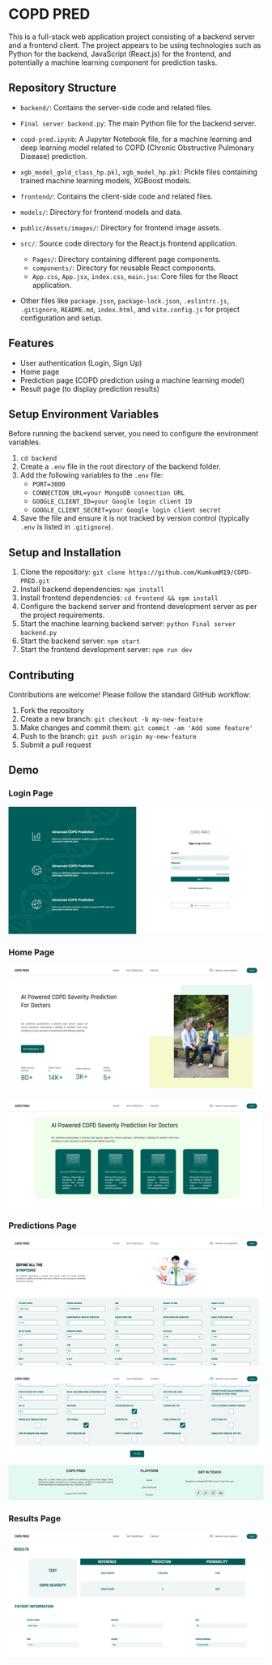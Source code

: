 # COPD PRED

This is a full-stack web application project consisting of a backend server and a frontend client. The project appears to be using technologies such as Python for the backend, JavaScript (React.js) for the frontend, and potentially a machine learning component for prediction tasks.

## Repository Structure

- `backend/`: Contains the server-side code and related files.
 - `Final server backend.py`: The main Python file for the backend server.
 - `copd-pred.ipynb`: A Jupyter Notebook file, for a machine learning and deep learning model related to COPD (Chronic Obstructive Pulmonary Disease) prediction.
 - `xgb_model_gold_class_hp.pkl`, `xgb_model_hp.pkl`: Pickle files containing trained machine learning models, XGBoost models.

- `frontend/`: Contains the client-side code and related files.
 - `models/`: Directory for frontend models and data.
 - `public/Assets/images/`: Directory for frontend image assets.
 - `src/`: Source code directory for the React.js frontend application.
   - `Pages/`: Directory containing different page components.
   - `components/`: Directory for reusable React components.
   - `App.css`, `App.jsx`, `index.css`, `main.jsx`: Core files for the React application.

- Other files like `package.json`, `package-lock.json`, `.eslintrc.js`, `.gitignore`, `README.md`, `index.html`, and `vite.config.js` for project configuration and setup.

## Features

- User authentication (Login, Sign Up)
- Home page
- Prediction page (COPD prediction using a machine learning model)
- Result page (to display prediction results)

## Setup Environment Variables

Before running the backend server, you need to configure the environment variables.

1. `cd backend`
2. Create a `.env` file in the root directory of the backend folder.
3. Add the following variables to the `.env` file:
   - `PORT=3000`
   - `CONNECTION_URL=your MongoDB connection URL`
   - `GOOGLE_CLIENT_ID=your Google login client ID`
   - `GOOGLE_CLIENT_SECRET=your Google login client secret`
4. Save the file and ensure it is not tracked by version control (typically `.env` is listed in `.gitignore`).

## Setup and Installation

1. Clone the repository: `git clone https://github.com/KumkumM19/COPD-PRED.git`
2. Install backend dependencies: `npm install`
3. Install frontend dependencies: `cd frontend && npm install`
4. Configure the backend server and frontend development server as per the project requirements.
5. Start the machine learning backend server: `python Final server backend.py`
6. Start the backend server: `npm start`
7. Start the frontend development server: `npm run dev`

## Contributing

Contributions are welcome! Please follow the standard GitHub workflow:

1. Fork the repository
2. Create a new branch: `git checkout -b my-new-feature`
3. Make changes and commit them: `git commit -am 'Add some feature'`
4. Push to the branch: `git push origin my-new-feature`
5. Submit a pull request

## Demo

### Login Page

![Login Page](https://github.com/KumkumM19/COPD-PRED/blob/main/Demo/1.png)

### Home Page

![Home Page](https://github.com/KumkumM19/COPD-PRED/blob/main/Demo/2.png)

![Home Page](https://github.com/KumkumM19/COPD-PRED/blob/main/Demo/3.png)

### Predictions Page

![Predictions Page](https://github.com/KumkumM19/COPD-PRED/blob/main/Demo/4.png)

![Predictions Page](https://github.com/KumkumM19/COPD-PRED/blob/main/Demo/5.png)

### Results Page

![Results Page](https://github.com/KumkumM19/COPD-PRED/blob/main/Demo/6.png)

